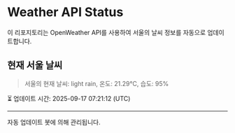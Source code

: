 
# Weather API Status

이 리포지토리는 OpenWeather API를 사용하여 서울의 날씨 정보를 자동으로 업데이트합니다.

## 현재 서울 날씨
> 서울의 현재 날씨: light rain, 온도: 21.29°C, 습도: 95%

⏳ 업데이트 시간: 2025-09-17 07:21:12 (UTC)

---
자동 업데이트 봇에 의해 관리됩니다.
